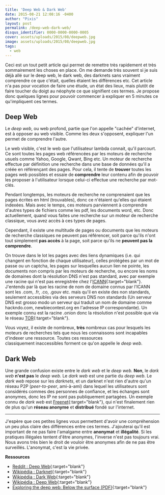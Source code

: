 ```yaml
---
title: 'Deep Web & Dark Web'
date: 2015-08-21 12:08:16 -0400
author: "Pixis"
layout: post
permalink: /deep-web-dark-web/
disqus_identifier: 0000-0000-0000-0005
cover: assets/uploads/2015/08/deepweb.jpg
image: assets/uploads/2015/08/deepweb.jpg
tags:
  - web
---
```

Ceci est un tout petit article qui permet de remettre très rapidement et très sommairement les choses en place. On me demande très souvent si je suis déjà allé sur le deep web, le dark web, des darknets sans vraiment comprendre ce que c'était, quelles étaient les différences etc. Cet article n'a pas pour vocation de faire une étude, un état des lieux, mais plutôt de faire toucher du doigt au néophyte ce que signifient ces termes. Je propose donc quelques lignes pour pouvoir commencer à expliquer en 5 minutes ce qu'impliquent ces termes.

<!--more-->

## Deep Web

Le _deep web_, ou web profond, partie que l'on appelle "cachée" d'internet, est à opposer au web visible. Comme les deux s'opposent, expliquer l'un permet de comprendre l'autre.

Le web visible, c'est le web que l'utilisateur lambda connait, qu'il parcourt. Ce sont toutes les pages web référencées par les moteurs de recherche usuels comme Yahoo, Google, Qwant, Bing etc. Un moteur de recherche effectue par définition une recherche dans une base de données qu'il a créée en référençant des pages. Pour cela, il tente de **trouver** toutes les pages web possibles et essaie de **comprendre** leur contenu afin de pouvoir les proposer à l'utilisateur lorsque celui-ci effectue une recherche par mot-clés.

Pendant longtemps, les moteurs de recherche ne comprenaient que les pages écrites en html (trouvables), donc ce n'étaient qu'elles qui étaient indexées. Mais avec le temps, ces moteurs parviennent à comprendre d'autres types de fichiers comme les pdf, les documents word, etc. Donc actuellement, quand vous faites une recherche sur un moteur de recherche classique, vous avez accès à ces types de pages.

Cependant, il existe une multitude de pages ou documents que les moteurs de recherche classiques ne peuvent pas référencer, soit parce qu'ils n'ont tout simplement **pas accès** à la page, soit parce qu'ils ne **peuvent pas la comprendre**.

On trouve dans le lot les pages avec des liens dynamiques (i.e. qui changent en fonction de chaque utilisateur), celles protégées par un mot de passe ou un captcha, les pages sur lesquelles aucun lien ne pointe, les documents non compris par les moteurs de recherche, ou encore les noms de domaines dont la résolution DNS n'est pas standard, avec par exemple une racine qui n'est pas enregistrée chez l'[ICANN](https://www.icann.org/fr){:target="blank"}. J'entends par là que les racine de nom de domaine connus par l'ICANN sont les .com, .fr, .co, .gouv etc. mais qu'il en existe des non standards, seulement accessibles via des serveurs DNS non standards (Un serveur DNS est grosso modo un serveur qui traduit un nom de domaine comme hackndo.com, newbiecontest.org en l'adresse IP correspondante). Un exemple connu est la racine .onion donc la résolution n'est possible que via le réseau [TOR](https://www.torproject.org/){:target="blank"}.

Vous voyez, il existe de nombreux, **très** nombreux cas pour lesquels les moteurs de recherches tels que nous les connaissons sont incapables d'indexer une ressource. Toutes ces ressources classiquement inaccessibles forment ce qu'on appelle le _deep web_.

## Dark Web

Une grande confusion existe entre le _dark web_ et le _deep web._ **Non**, le _dark web_ **n'est pas** le _deep web_. Le _dark web_ est une partie du _deep web_. Le _dark web_ repose sur les _darknets_, et un darknet n'est rien d'autre qu'un réseau P2P (_peer-to-peer_, ami-à-ami) dans lequel les utilisateurs sont considérés commes des personnes de confiance, et les échanges sont anonymes, donc les IP ne sont pas publiquement partagées. Un exemple connu de _dark web_ est [Freenet](https://freenetproject.org/){:target="blank"}, qui n'est finalement rien de plus qu'un **réseau anonyme** et **distribué** fondé sur l'internet.

* * *

J'espère que ces petites lignes vous permettent d'avoir une compréhension un peu plus claire des différences entre ces termes. J'ajouterai qu'il est important de ne pas faire l'amalgame entre **anonymat** et **illégalité**. Si les pratiques illégales tentent d'être anonymes, l'inverse n'est pas toujours vrai. Nous avons très bien le droit de vouloir être anonymes afin de ne pas être surveillés. L'anonymat, c'est la vie privée.

**Ressources**

  * [Reddit : Deep Web](https://www.reddit.com/r/deepweb/){:target="blank"}
  * [Wikipédia : Darknet](https://fr.wikipedia.org/wiki/Darknet){:target="blank"}
  * [Wikipédia : Dark Web](https://en.wikipedia.org/wiki/Dark_web){:target="blank"}
  * [Wikipédia : Deep Web](https://en.wikipedia.org/wiki/Deep_web){:target="blank"}
  * [Exploring the deep web: Below the surface (PDF)](https://www.trendmicro.com/cloud-content/us/pdfs/security-intelligence/white-papers/wp_below_the_surface.pdf){:target="blank"}

  